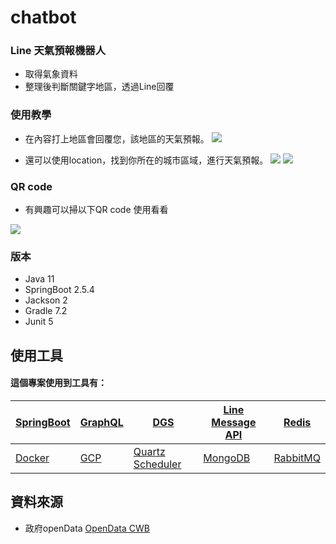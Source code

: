 # chatbot
### Line 天氣預報機器人
- 取得氣象資料
- 整理後判斷關鍵字地區，透過Line回覆

### 使用教學
- 在內容打上地區會回覆您，該地區的天氣預報。
![](https://i.imgur.com/yXD4lbt.png)

- 還可以使用location，找到你所在的城市區域，進行天氣預報。
![](https://i.imgur.com/HJTymoq.jpg)
![](https://i.imgur.com/DjzYEno.jpg)

### QR code
- 有興趣可以掃以下QR code 使用看看

![](https://i.imgur.com/pMhahKz.png)


### 版本
- Java 11
- SpringBoot 2.5.4
- Jackson 2
- Gradle 7.2
- Junit 5

## 使用工具
#### 這個專案使用到工具有：
| [SpringBoot](https://spring.io/projects/spring-boot) | [GraphQL](https://graphql.org/)  | [DGS](https://netflix.github.io/dgs/) | [Line Message API](https://developers.line.biz/en/docs/messaging-api/overview/) | [Redis](https://redis.io/)
| -------- | -------- | -------- | -------- | -------- |
|[Docker](https://www.docker.com/) |  [GCP](https://www.googleadservices.com/pagead/aclk?sa=L&ai=DChcSEwib0o2fhqHzAhXVwRYFHfINA-kYABABGgJ0bA&ohost=www.google.com.tw&cid=CAESQOD2Xer9L1_zKdvkF89NvbQEst4MkwPnHZllNR0E5SrGy6tmjUbWIb1uxKX4Y4YmlX_Wse4kopbu1A-xVGg7jPw&sig=AOD64_3ijiq9d3zGt-Ah8mjWwBUdle8dkw&q&adurl&ved=2ahUKEwjA-4WfhqHzAhVYw4sBHRWaBTMQ0Qx6BAgEEAE)  | [Quartz Scheduler](https://docs.spring.io/spring-boot/docs/2.0.0.M3/reference/html/boot-features-quartz.html)|[MongoDB](https://www.mongodb.com/) | [RabbitMQ](https://www.rabbitmq.com/)

## 資料來源
- 政府openData [OpenData CWB](https://opendata.cwb.gov.tw/index) 
